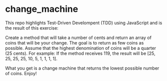# change_machine

This repo highlights Test-Driven Develompent (TDD) using JavaScript and is the result of this exercise:

Create a method that will take a number of cents and return an array of coins that will be your change. The goal is to return as few coins as possible. Assume that the highest denomination of coins will be a quarter (25 cents). For example: If the method receives 119, the result will be [25, 25, 25, 25, 10, 5, 1, 1, 1, 1].

What you get is a change machine that returns the lowest possible number of coins. Enjoy!
